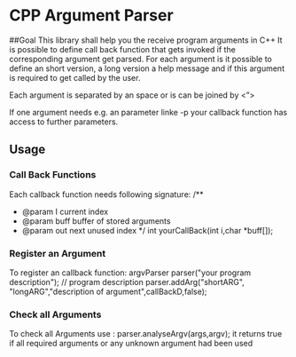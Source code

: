 # CPP Argument Parser
##Goal
This library shall help you the receive program arguments in C++
It is possible to define call back function that gets invoked if the corresponding argument get parsed.
For each argument is it possible to define an short version, a long version a help message and if this argument is required to get called by the user.

Each argument is separated by an space or is can be joined by  <”>

If one argument needs e.g. an parameter linke -p <portNumber> your callback function has access to further parameters.

## Usage
### Call Back Functions
Each callback function needs following signature:
/**
*   @param I  		current index
*    @param buff 	buffer of stored arguments
*  @param  out   next unused index
*/
	int yourCallBack(int i,char *buff[]);
### Register an Argument
To register an callback function:
argvParser parser("your program description"); // program description
    parser.addArg("shortARG", "longARG","description of argument",callBackD,false);


### Check all Arguments
To check all Arguments use :
parser.analyseArgv(args,argv);
it returns true if all required arguments or any unknown argument had been used
